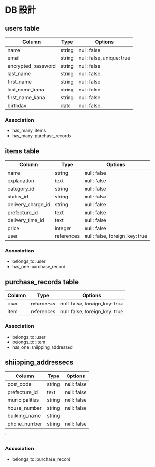 # DB 設計

## users table

| Column             | Type                | Options                   |
|--------------------|---------------------|---------------------------|
| name               | string              | null: false               |
| email              | string              | null: false, unique: true |
| encrypted_password | string              | null: false               |
| last_name          | string              | null: false               |
| first_name         | string              | null: false               |
| last_name_kana     | string              | null: false               |
| first_name_kana    | string              | null: false               |
| birthday           | date                | null: false               |

### Association

* has_many :items
* has_many :purchase_records

## items table

| Column                              | Type       | Options                        |
|-------------------------------------|------------|--------------------------------|
| name                                | string     | null: false                    |
| explanation                         | text       | null: false                    |
| category_id                         | string     | null: false                    |
| status_id                           | string     | null: false                    |
| delivery_charge_id                  | string     | null: false                    |
| prefecture_id                       | text       | null: false                    |
| delivery_time_id                    | text       | null: false                    |
| price                               | integer    | null: false                    |
| user                                | references | null: false, foreign_key: true |

### Association

- belongs_to :user
- has_one :purchase_record

## purchase_records table

| Column      | Type       | Options                        |
|-------------|------------|--------------------------------|
| user        | references | null: false, foreign_key: true |
| item        | references | null: false, foreign_key: true |

### Association

- belongs_to :user
- belongs_to :item
- has_one :shiipping_addressed

## shiipping_addresseds

| Column          | Type       | Options     |
|-----------------|------------|-------------|
| post_code       | string     | null: false |
| prefecture_id   | text       | null: false |
| municipalities  | string     | null: false |
| house_number    | string     | null: false |
| building_name   | string     |             |
| phone_number    | string     | null: false |
`
### Association

- belongs_to :purchase_record